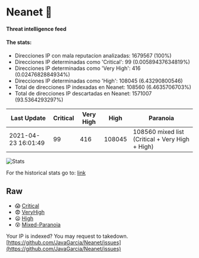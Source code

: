 # Neanet :hocho:
#### Threat intelligence feed
#### The stats:

- Direcciones IP con mala reputacion analizadas: 1679567 (100%)
- Direcciones IP determinadas como 'Critical':  99 (0.00589437634819%)
- Direcciones IP determinadas como 'Very High':  416 (0.0247682884934%)
- Direcciones IP determinadas como 'High':  108045 (6.43290800546)
- Total de direcciones IP indexadas en Neanet:  108560 (6.4635706703%)
- Total de direcciones IP descartadas en Neanet:  1571007 (93.5364293297%)

| Last Update | Critical | Very High | High | Paranoia |
| --- | --- | --- | --- | --- |
| 2021-04-23 16:01:49 | 99 | 416 | 108045 | 108560 mixed list (Critical + Very High + High)|

![Stats](https://docs.google.com/spreadsheets/d/e/2PACX-1vSnaNMIXVabIpDJjufMlzH7poXnshF3mgd8Is1g9ytUEzVsP5my4Trn8f-xkoLLQ38xpL3HtmUexLo6/pubchart?oid=501124687&format=image)

For the historical stats go to: [link](/stats.csv)
## Raw
- :scream: [Critical](https://raw.githubusercontent.com/JavaGarcia/Neanet/master/blacklists/neanet_critical.txt)
- :fearful: [VeryHigh](https://raw.githubusercontent.com/JavaGarcia/Neanet/master/blacklists/neanet_veryHigh.txtt)
- :frowning: [High](https://raw.githubusercontent.com/JavaGarcia/Neanet/master/blacklists/neanet_high.txt)
- :dizzy_face: [Mixed-Paranoia](https://raw.githubusercontent.com/JavaGarcia/Neanet/master/blacklists/neanet_all.txt)


Your IP is indexed? You may request to takedown. [https://github.com/JavaGarcia/Neanet/issues](https://github.com/JavaGarcia/Neanet/issues)










































































































































































































































































































































































































































































































































































































































































































































































































































































































































































































































































































































































































































































































































































































































































































































































































































































































































































































































































































































































































































































































































































































































































































































































































































































































































































































































































































































































































































































































































































































































































































































































































































































































































































































































































































































































































































































































































































































































































































































































































































































































































































































































































































































































































































































































































































































































































































































































































































































































































































































































































































































































































































































































































































































































































































































































































































































































































































































































































































































































































































